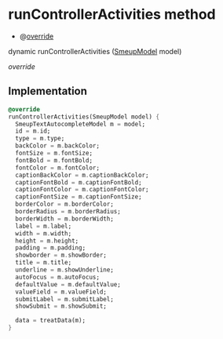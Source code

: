


# runControllerActivities method







- @[override](https://api.flutter.dev/flutter/dart-core/override-constant.html)

dynamic runControllerActivities
([SmeupModel](../../smeup_models_widgets_smeup_model/SmeupModel-class.md) model)

_override_






## Implementation

```dart
@override
runControllerActivities(SmeupModel model) {
  SmeupTextAutocompleteModel m = model;
  id = m.id;
  type = m.type;
  backColor = m.backColor;
  fontSize = m.fontSize;
  fontBold = m.fontBold;
  fontColor = m.fontColor;
  captionBackColor = m.captionBackColor;
  captionFontBold = m.captionFontBold;
  captionFontColor = m.captionFontColor;
  captionFontSize = m.captionFontSize;
  borderColor = m.borderColor;
  borderRadius = m.borderRadius;
  borderWidth = m.borderWidth;
  label = m.label;
  width = m.width;
  height = m.height;
  padding = m.padding;
  showborder = m.showBorder;
  title = m.title;
  underline = m.showUnderline;
  autoFocus = m.autoFocus;
  defaultValue = m.defaultValue;
  valueField = m.valueField;
  submitLabel = m.submitLabel;
  showSubmit = m.showSubmit;

  data = treatData(m);
}
```







